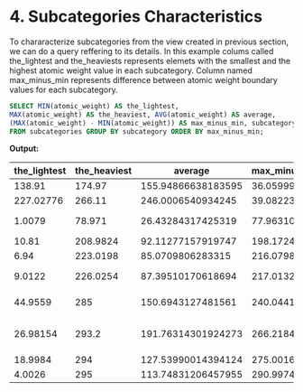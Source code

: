 # 4. Subcategories Characteristics

To chararacterize subcategories from the view created in previous
section, we can do a query reffering to its details.
In this example colums called the_lightest and the_heaviests
represents elemets with the smallest and the highest atomic
weight value in each subcategory.
Column named max_minus_min represents difference between 
atomic weight boundary values for each subcategory.

````sql
SELECT MIN(atomic_weight) AS the_lightest,                     
MAX(atomic_weight) AS the_heaviest, AVG(atomic_weight) AS average, 
(MAX(atomic_weight) - MIN(atomic_weight)) AS max_minus_min, subcategory 
FROM subcategories GROUP BY subcategory ORDER BY max_minus_min;
````



**Output:**

| the_lightest |  the_heaviest	|      average	          |     max_minus_min	   |    subcategory               |
|---------------|---------------|-------------------------|----------------------|------------------------------|
| 138.91	      |     174.97	  |    155.94866638183595   | 	  36.059998	       |       Lanthanides            |
| 227.02776	    |     266.11	  |    246.0006540934245	  |     39.08223	       |       Actinides              |
| 1.0079	      |     78.971	  |    26.43284317425319	  |     77.963104	       |       Reactive nonmetals     |
| 10.81	        |     208.9824	|    92.11277157919747	  |     198.17241	       |       Metalloids             |
| 6.94	        |     223.0198	|    85.0709806283315	    |     216.0798	       |       Alkali metals          |
| 9.0122	      |     226.0254	|    87.39510170618694	  |     217.0132	       |       Alkaline earth metals  |
| 44.9559	      |     285	      |    150.6943127481561	  |     240.0441	       |       Transition metals      |
| 26.98154	    |     293.2	    |    191.76314301924273	  |     266.21848	       |       Post-transition metals |
| 18.9984	      |     294	      |    127.53990014394124  	|     275.0016	       |       Halogens               |
| 4.0026	      |     295	      |    113.74831206457955  	|     290.9974	       |       Noble gases            |


